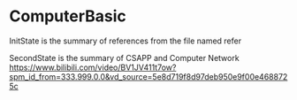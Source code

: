 # ComputerBasic

InitState is the summary of references from the file named refer

SecondState is the summary of CSAPP and Computer Network https://www.bilibili.com/video/BV1JV411t7ow?spm_id_from=333.999.0.0&vd_source=5e8d719f8d97deb950e9f00e4688725c